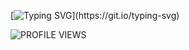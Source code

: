 [![Typing SVG](https://readme-typing-svg.herokuapp.com?font=Fira+Code&weight=500&size=22&pause=1000&color=00BFFF&width=435&lines=Welcome+to+my+GitHub+Profile!;I'm+a+passionate+developer!)](https://git.io/typing-svg)


![PROFILE VIEWS](https://komarev.com/ghpvc/?username=1nkp&label=PROFILE+VIEWS&color=blue&style=flat-square)
